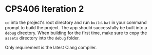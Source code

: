 # CPS406 Iteration 2

```cd``` into the project's root directory and run ```build.bat``` in your command prompt to build the project. The app should successfully be built into a ```debug``` directory.
When building for the first time, make sure to copy the ```assets``` directory into the ```debug``` folder.

Only requirement is the latest Clang compiler.
